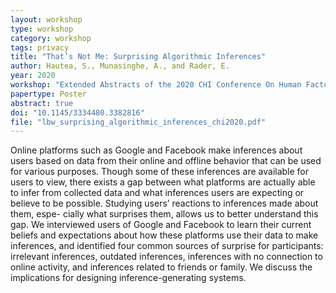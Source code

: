 ```yaml
---
layout: workshop
type: workshop
category: workshop
tags: privacy
title: "That’s Not Me: Surprising Algorithmic Inferences"
author: Hautea, S., Munasinghe, A., and Rader, E.
year: 2020
workshop: "Extended Abstracts of the 2020 CHI Conference On Human Factors In Computing Systems"
papertype: Poster
abstract: true
doi: "10.1145/3334480.3382816"
file: "lbw_surprising_algorithmic_inferences_chi2020.pdf"
---
```


Online platforms such as Google and Facebook make inferences about users based on data from their online and offline behavior that can be used for various purposes. Though some of these inferences are available for users to view, there exists a gap between what platforms are actually able to infer from collected data and what inferences users are expecting or believe to be possible. Studying users’ reactions to inferences made about them, espe- cially what surprises them, allows us to better understand this gap. We interviewed users of Google and Facebook to learn their current beliefs and expectations about how these platforms use their data to make inferences, and identified four common sources of surprise for participants: irrelevant inferences, outdated inferences, inferences with no connection to online activity, and inferences related to friends or family. We discuss the implications for designing inference-generating systems.